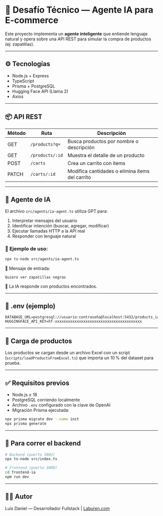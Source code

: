 # 🧠 Desafío Técnico — Agente IA para E-commerce

Este proyecto implementa un **agente inteligente** que entiende lenguaje natural y opera sobre una API REST para simular la compra de productos (ej: zapatillas).

---

## ⚙️ Tecnologías

- Node.js + Express
- TypeScript
- Prisma + PostgreSQL
- Hugging Face API (Llama 2)
- Axios

---

## 📦 API REST

| Método | Ruta              | Descripción                                      |
|--------|-------------------|--------------------------------------------------|
| GET    | `/products?q=`    | Busca productos por nombre o descripción         |
| GET    | `/products/:id`   | Muestra el detalle de un producto                |
| POST   | `/carts`          | Crea un carrito con ítems                        |
| PATCH  | `/carts/:id`      | Modifica cantidades o elimina ítems del carrito  |

---

## 🤖 Agente de IA

El archivo `src/agents/ia-agent.ts` utiliza GPT para:

1. Interpretar mensajes del usuario
2. Identificar intención (buscar, agregar, modificar)
3. Ejecutar llamadas HTTP a la API real
4. Responder con lenguaje natural

### 📍 Ejemplo de uso:

```bash
npx ts-node src/agents/ia-agent.ts
```

💬 Mensaje de entrada:
```
Quiero ver zapatillas negras
```

🤖 La IA responde con productos encontrados.

---

## 📄 .env (ejemplo)

```env
DATABASE_URL=postgresql://usuario:contraseña@localhost:5432/products_ia
HUGGINGFACE_API_KEY=hf-xxxxxxxxxxxxxxxxxxxxxxxxxxxxxxxxxxxxxxxx
```

---

## 🧪 Carga de productos

Los productos se cargan desde un archivo Excel con un script (`scripts/loadProductsFromExcel.ts`) que importa un 10 % del dataset para prueba.

---

## ✅ Requisitos previos

- Node.js ≥ 18
- PostgreSQL corriendo localmente
- Archivo `.env` configurado con la clave de OpenAI
- Migración Prisma ejecutada:

```bash
npx prisma migrate dev --name init
npx prisma generate
```

---

## 🚀 Para correr el backend

```bash
# Backend (puerto 3002)
npx ts-node src/index.ts

# Frontend (puerto 3000)
cd frontend-ia
npm run dev
```

---

## 👨‍💻 Autor

Luis Daniel — Desarrollador Fullstack | [Laburen.com](https://laburen.com)